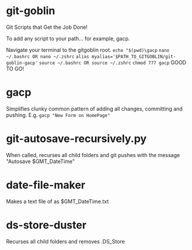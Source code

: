 # git-goblin
Git Scripts that Get the Job Done!

To add any script to your path... for example, gacp.

Navigate your terminal to the gitgoblin root.
`echo "$(pwd)\gacp`
`nano ~/.bashrc OR nano ~/.zshrc`
`alias myalias='$PATH_TO_GITGOBLIN/git-goblin-gacp'` 
`source ~/.bashrc OR source ~/.zshrc` 
`chmod 777 gacp`
GOOD TO GO!

# gacp
Simplifies clunky common pattern of adding all changes, committing and pushing.
E.g. `gacp "New Form on HomePage"`


# git-autosave-recursively.py
When called, recurses all child folders and git pushes with the message "Autosave $GMT_DateTime"

# date-file-maker
Makes a text file of as $GMT_DateTime.txt

# ds-store-duster
Recurses all child folders and removes .DS_Store